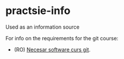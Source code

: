# practsie-info

Used as an information source

For info on the requirements for the git course:

- (RO) [Necesar software curs git](practsie-info-git-2021.md).

